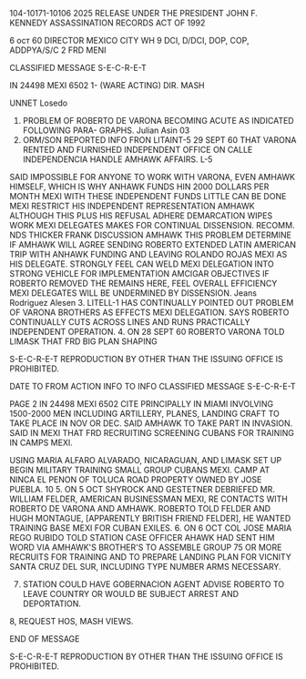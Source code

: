 104-10171-10106
2025 RELEASE UNDER THE PRESIDENT JOHN F. KENNEDY ASSASSINATION RECORDS ACT OF 1992

6 ост 60
DIRECTOR
MEXICO CITY
WH 9
DCI, D/DCI, DOP, COP, ADDPYA/S/C 2
FRD MENI

CLASSIFIED MESSAGE
S-E-C-R-E-T

IN 24498
MEXI 6502
1- (WARE ACTING)
DIR.
MASH

UNNET
Losedo

1. PROBLEM OF ROBERTO DE VARONA BECOMING ACUTE AS INDICATED FOLLOWING PARA-
GRAPHS.
Julian Asin 03
2. ORM/SON REPORTED INFO FRON LITAINT-5 29 SEPT 60 THAT VARONA RENTED AND
FURNISHED INDEPENDENT OFFICE ON CALLE INDEPENDENCIA HANDLE AMHAWK AFFAIRS. L-5

SAID IMPOSSIBLE FOR ANYONE TO WORK WITH VARONA, EVEN AMHAWK HIMSELF, WHICH IS WHY
ANHAWK FUNDS HIN 2000 DOLLARS PER MONTH MEXI WITH THESE INDEPENDENT FUNDS
LITTLE CAN BE DONE MEXI RESTRICT HIS INDEPENDENT REPRESENTATION AMHAWK ALTHOUGH
THIS PLUS HIS REFUSAL ADHERE DEMARCATION WIPES WORK MEXI DELEGATES MAKES FOR
CONTINUAL DISSENSION. RECOMM. NDS THICKER FRANK DISCUSSION AMHAWK THIS PROBLEM
DETERMINE IF AMHAWK WILL AGREE SENDING ROBERTO EXTENDED LATIN AMERICAN TRIP WITH
ANHAWK FUNDING AND LEAVING ROLANDO ROJAS MEXI AS HIS DELEGATE. STRONGLY FEEL CAN
WELD MEXI DELEGATION INTO STRONG VEHICLE FOR IMPLEMENTATION AMCIGAR OBJECTIVES
IF ROBERTO REMOVED THE REMAINS HERE, FEEL OVERALL EFFICIENCY MEXI DELEGATES
WILL BE UNDERMINED BY DISSENSION. Jeans Rodriguez Alesen
3. LITELL-1 HAS CONTINUALLY POINTED OUT PROBLEM OF VARONA BROTHERS AS
EFFECTS MEXI DELEGATION. SAYS ROBERTO CONTINUALLY CUTS ACROSS LINES AND RUNS
PRACTICALLY INDEPENDENT OPERATION.
4. ON 28 SEPT 60 ROBERTO VARONA TOLD LIMASK THAT FRD BIG PLAN SHAPING

S-E-C-R-E-T
REPRODUCTION BY OTHER THAN THE ISSUING OFFICE IS PROHIBITED.

DATE
TO
FROM
ACTION
INFO
TO
INFO
CLASSIFIED MESSAGE
S-E-C-R-E-T

PAGE 2
IN 24498 MEXI 6502
CITE
PRINCIPALLY IN MIAMI INVOLVING 1500-2000 MEN INCLUDING ARTILLERY, PLANES,
LANDING CRAFT TO TAKE PLACE IN NOV OR DEC. SAID AMHAWK TO TAKE PART IN INVASION.
SAID IN MEXI THAT FRD RECRUITING SCREENING CUBANS FOR TRAINING IN CAMPS MEXI.

USING MARIA ALFARO ALVARADO, NICARAGUAN, AND LIMASK SET UP BEGIN MILITARY TRAINING
SMALL GROUP CUBANS MEXI. CAMP AT NINCA EL PENON OF TOLUCA ROAD PROPERTY OWNED
BY JOSE PUEBLA.
10
5. ON 5 OCT SHYROCK AND GESTETNER DEBRIEFED MR. WILLIAM FELDER, AMERICAN
BUSINESSMAN MEXI, RE CONTACTS WITH ROBERTO DE VARONA AND AMHAWK. ROBERTO TOLD
FELDER AND HUGH MONTAGUE, [APPARENTLY BRITISH FRIEND FELDER], HE WANTED TRAINING
BASE MEXI FOR CUBAN EXILES.
6. ON 6 OCT COL JOSE MARIA REGO RUBIDO TOLD STATION CASE OFFICER AHAWK
HAD SENT HIM WORD VIA AMHAWK'S BROTHER'S TO ASSEMBLE GROUP 75 OR MORE RECRUITS
FOR TRAINING AND TO PREPARE LANDING PLAN FOR VICNITY SANTA CRUZ DEL SUR,
INCLUDING TYPE NUMBER ARMS NECESSARY.

7. STATION COULD HAVE GOBERNACION AGENT ADVISE ROBERTO TO LEAVE COUNTRY
OR WOULD BE SUBJECT ARREST AND DEPORTATION.

8, REQUEST HOS, MASH VIEWS.

END OF MESSAGE

S-E-C-R-E-T
REPRODUCTION BY OTHER THAN THE ISSUING OFFICE IS PROHIBITED.
